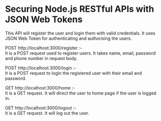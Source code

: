 # Securing Node.js RESTful APIs with JSON Web Tokens

This API will register the user and login them with valid credentials.
It uses JSON Web Token for authenticating and authorising the users.

POST
http://localhost:3000/register :-  
It is a POST request used to register users. It takes name, email, password and phone number in request body.

POST
http://localhost:3000/login :-  
It is a POST request to login the registered user with their email and password.

GET
http://localhost:3000/home  :-  
It is a GET request. It will direct the user to home page if the user is logged in.

GET
http://localhost:3000/logout  :-  
It is a GET request. It will log out the user.
